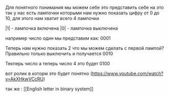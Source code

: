 Для понятного понимания мы можем себе это представить себе на это так у нас есть лампочки которыми нам нужно показать цифру от 0 до 10, для этого нам хватит всего 4 лампочки

|1| - лампочка включена 
|0| - лампочка выключена

например число один мы представим как: 0001

Теперь нам нужно показать 2 что мы можем сделать с первой лампой?
Правильно только выключить и получается 0010


Текперь число а теперь число 4 это будет 0100

вот ролик в которм это будет понятно (https://www.youtube.com/watch?v=AkXHkwVCcRU)


так же : [[English letter in binary system]]